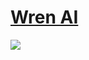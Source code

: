 # [Wren AI](https://github.com/Canner/WrenAI)

![](https://img.shields.io/github/license/Canner/WrenAI?style=flat-square)

[^1]: [Getting Started - Installation](https://docs.getwren.ai/oss/installation)
